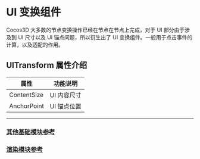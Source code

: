 # UI 变换组件

Cocos3D 大多数的节点变换操作已经在节点在节点上完成，对于 UI 部分由于涉及到 UI 尺寸以及 UI 锚点问题，所以衍生出了 UI 变换组件。一般用于点击事件的计算，以及适配的作用。

## UITransform 属性介绍

| 属性 |   功能说明
| -------------- | ----------- |
| ContentSize | UI 内容尺寸
| AnchorPoint | UI 锚点位置

---

### [**其他基础模块参考**](base-component.md)

### [**渲染模块参考**](render-component.md)
